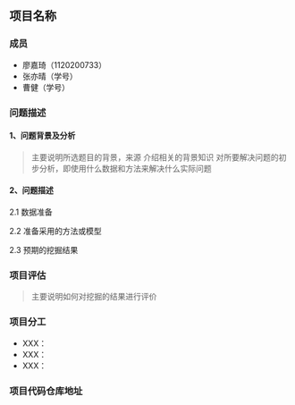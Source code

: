 ## 项目名称

### 成员

- 廖嘉琦（1120200733）
- 张亦晴（学号）
- 曹健（学号）

### 问题描述

#### 1、问题背景及分析

> 主要说明所选题目的背景，来源
> 介绍相关的背景知识
> 对所要解决问题的初步分析，即使用什么数据和方法来解决什么实际问题

#### 2、问题描述

2.1 数据准备

2.2 准备采用的方法或模型

2.3 预期的挖掘结果

### 项目评估

> 主要说明如何对挖掘的结果进行评价

### 项目分工

- XXX： 
- XXX：
- XXX：

### 项目代码仓库地址





